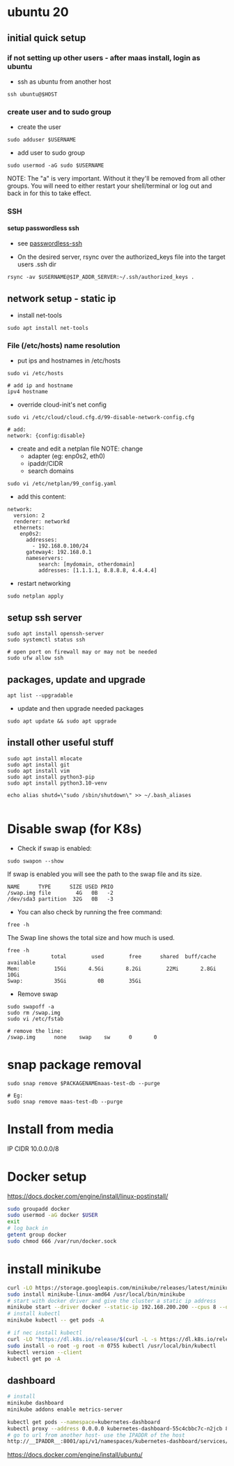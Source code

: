 # ubuntu 20

## initial quick setup 
### if not setting up other users - after maas install, login as ubuntu
* ssh as ubuntu from another host
```
ssh ubuntu@$HOST
```

### create user and to sudo group
* create the user
```
sudo adduser $USERNAME
```

* add user to sudo group
```
sudo usermod -aG sudo $USERNAME
```
NOTE: The "a" is very important. Without it they'll be removed from all other groups. 
You will need to either restart your shell/terminal or log out and back in for this to take effect.


### SSH 
#### setup passwordless ssh
* see [passwordless-ssh](../ssh.md#passwordless-ssh)

* On the desired server, rsync over the authorized_keys file into the target users .ssh dir
```
rsync -av $USERNAME@$IP_ADDR_SERVER:~/.ssh/authorized_keys .
```



## network setup - static ip

* install net-tools
```
sudo apt install net-tools
```

### File (/etc/hosts) name resolution 
* put ips and hostnames in /etc/hosts
```
sudo vi /etc/hosts

# add ip and hostname
ipv4 hostname
```

* override cloud-init's net config
```
sudo vi /etc/cloud/cloud.cfg.d/99-disable-network-config.cfg

# add:
network: {config:disable}
```

* create and edit a netplan file 
NOTE: change 
  * adapter (eg: enp0s2, eth0)
  * ipaddr/CIDR 
  * search domains

```
sudo vi /etc/netplan/99_config.yaml
```
* add this content:
```
network:
  version: 2
  renderer: networkd
  ethernets:
    enp0s2:
      addresses:
        - 192.168.0.100/24
      gateway4: 192.168.0.1
      nameservers:
          search: [mydomain, otherdomain]
          addresses: [1.1.1.1, 8.8.8.8, 4.4.4.4]

```

* restart networking
```
sudo netplan apply
```

## setup ssh server
```
sudo apt install openssh-server
sudo systemctl status ssh

# open port on firewall may or may not be needed
sudo ufw allow ssh
```


## packages, update and upgrade
```
apt list --upgradable
```

* update and then upgrade needed packages
```
sudo apt update && sudo apt upgrade
```



## install other useful stuff
```
sudo apt install mlocate
sudo apt install git
sudo apt install vim
sudo apt install python3-pip
sudo apt install python3.10-venv

echo alias shutd=\"sudo /sbin/shutdown\" >> ~/.bash_aliases


```


# Disable swap (for K8s)
* Check if swap is enabled:
```
sudo swapon --show
```

If swap is enabled you will see the path to the swap file and its size.
```
NAME      TYPE      SIZE USED PRIO
/swap.img file        4G   0B   -2
/dev/sda3 partition  32G   0B   -3
```

* You can also check by running the free command:
```
free -h
```

The Swap line shows the total size and how much is used.
```
free -h
              total        used        free      shared  buff/cache   available
Mem:           15Gi       4.5Gi       8.2Gi        22Mi       2.8Gi        10Gi
Swap:          35Gi          0B        35Gi
```

* Remove swap
```
sudo swapoff -a
sudo rm /swap.img
sudo vi /etc/fstab

# remove the line: 
/swap.img      none    swap    sw      0       0
```




# snap package removal
```
sudo snap remove $PACKAGENAMEmaas-test-db --purge

# Eg:
sudo snap remove maas-test-db --purge
```



# Install from media
IP CIDR 
10.0.0.0/8



# Docker setup
https://docs.docker.com/engine/install/linux-postinstall/
```bash
sudo groupadd docker
sudo usermod -aG docker $USER
exit
# log back in
getent group docker
sudo chmod 666 /var/run/docker.sock
```
# install minikube
```bash
curl -LO https://storage.googleapis.com/minikube/releases/latest/minikube-linux-amd64
sudo install minikube-linux-amd64 /usr/local/bin/minikube
# start with docker driver and give the cluster a static ip address
minikube start --driver docker --static-ip 192.168.200.200 --cpus 8 --disk-size 40g --memory 32g
# install kubectl
minikube kubectl -- get pods -A

# if nec install kubectl
curl -LO "https://dl.k8s.io/release/$(curl -L -s https://dl.k8s.io/release/stable.txt)/bin/linux/amd64/kubectl"
sudo install -o root -g root -m 0755 kubectl /usr/local/bin/kubectl
kubectl version --client
kubectl get po -A
```


## dashboard
```bash
# install 
minikube dashboard
minikube addons enable metrics-server

kubectl get pods --namespace=kubernetes-dashboard
kubectl proxy --address 0.0.0.0 kubernetes-dashboard-55c4cbbc7c-n2jcb 8001:80 --namespace=kubernetes-dashboard --disable-filter=true
# go to url from another host- use the IPADDR of the host
http://__IPADDR__:8001/api/v1/namespaces/kubernetes-dashboard/services/http:kubernetes-dashboard:/proxy/#/workloads?namespace=default
```




https://docs.docker.com/engine/install/ubuntu/